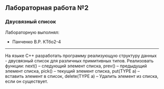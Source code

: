 ## Лабораторная работа №2 ##
### Двусвязный список ####

Лабораторную выполнял:
* Панченко В.Р. КТбо2-4

***
На языке С++ разработать программу реализующую структуру данных - двусвязный список для различных примитивных типов. Реализовать функции: next() – следующий элемент списка, prev() – предыдущий элемент списка, pick() – текущий элемент списка, put(TYPE a) – вставить элемент в список, delete(TYPE a) – Удалить элемент из списка, если он существует. 
